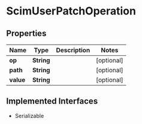 

# ScimUserPatchOperation


## Properties

Name | Type | Description | Notes
------------ | ------------- | ------------- | -------------
**op** | **String** |  |  [optional]
**path** | **String** |  |  [optional]
**value** | **String** |  |  [optional]


## Implemented Interfaces

* Serializable


